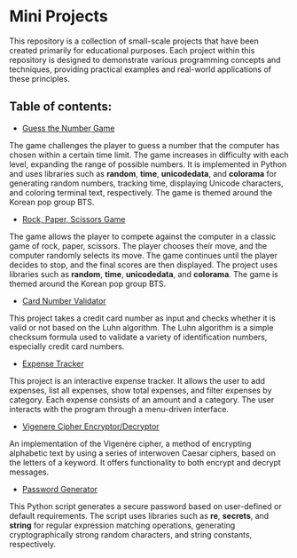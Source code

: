 # Mini Projects
This repository is a collection of small-scale projects that have been created primarily for educational purposes. Each project within this repository is designed to demonstrate various programming concepts and techniques, providing practical examples and real-world applications of these principles.
## Table of contents: 
* [Guess the Number Game](https://github.com/vanya-koleva/mini_projects/tree/main/guess_a_number)

The game challenges the player to guess a number that the computer has chosen within a certain time limit. The game increases in difficulty with each level, expanding the range of possible numbers. It is implemented in Python and uses libraries such as **random**, **time**, **unicodedata**, and **colorama** for generating random numbers, tracking time, displaying Unicode characters, and coloring terminal text, respectively. The game is themed around the Korean pop group BTS.
* [Rock, Paper, Scissors Game](https://github.com/vanya-koleva/mini_projects/tree/main/rock_paper_scissors)
  
The game allows the player to compete against the computer in a classic game of rock, paper, scissors. The player chooses their move, and the computer randomly selects its move. The game continues until the player decides to stop, and the final scores are then displayed. The project uses libraries such as **random**, **time**, **unicodedata**, and **colorama**. The game is themed around the Korean pop group BTS.
* [Card Number Validator](https://github.com/vanya-koleva/mini_projects/blob/main/card_number_validator.py)
  
This project takes a credit card number as input and checks whether it is valid or not based on the Luhn algorithm. The Luhn algorithm is a simple checksum formula used to validate a variety of identification numbers, especially credit card numbers.
* [Expense Tracker](https://github.com/vanya-koleva/mini_projects/blob/main/expense_tracker.py)
  
This project is an interactive expense tracker. It allows the user to add expenses, list all expenses, show total expenses, and filter expenses by category. Each expense consists of an amount and a category. The user interacts with the program through a menu-driven interface.
* [Vigenere Cipher Encryptor/Decryptor](https://github.com/vanya-koleva/mini_projects/blob/main/vigenere_cipher.py)
  
An implementation of the Vigenère cipher, a method of encrypting alphabetic text by using a series of interwoven Caesar ciphers, based on the letters of a keyword. It offers functionality to both encrypt and decrypt messages.
* [Password Generator](https://github.com/vanya-koleva/mini_projects/blob/main/password_generator.py)

This Python script generates a secure password based on user-defined or default requirements. The script uses libraries such as **re**, **secrets**, and **string** for regular expression matching operations, generating cryptographically strong random characters, and string constants, respectively.

